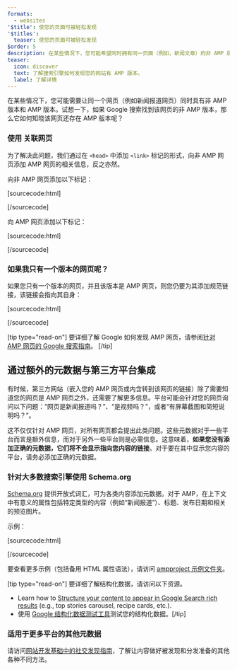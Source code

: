 ```yaml
---
formats:
  - websites
'$title': 使您的页面可被轻松发现
'$titles':
  teaser: 使您的页面可被轻松发现
$order: 5
description: 在某些情况下，您可能希望同时拥有同一页面（例如，新闻文章）的非 AMP 版本和 AMP 版本。请考虑此情况：如果 Google 搜索…
teaser:
  icon: discover
  text: 了解搜索引擎如何发现您的网站有 AMP 版本。
  label: 了解详情
---
```


在某些情况下，您可能需要让同一个网页（例如新闻报道网页）同时具有非 AMP 版本和 AMP 版本。试想一下，如果 Google 搜索找到该网页的非 AMP 版本，那么它如何知晓该网页还存在 AMP 版本呢？

### 使用 <link> 关联网页

为了解决此问题，我们通过在 `<head>` 中添加 `<link>` 标记的形式，向非 AMP 网页添加 AMP 网页的相关信息，反之亦然。

向非 AMP 网页添加以下标记：

[sourcecode:html]

<link rel="amphtml" href="https://www.example.com/url/to/amp/document.html">
[/sourcecode]

向 AMP 网页添加以下标记：

[sourcecode:html]

<link rel="canonical" href="https://www.example.com/url/to/full/document.html">
[/sourcecode]

### 如果我只有一个版本的网页呢？

如果您只有一个版本的网页，并且该版本是 AMP 网页，则您仍要为其添加规范链接，该链接会指向其自身：

[sourcecode:html]

<link rel="canonical" href="https://www.example.com/url/to/amp/document.html">
[/sourcecode]

[tip type="read-on"] 要详细了解 Google 如何发现 AMP 网页，请参阅[针对 AMP 网页的 Google 搜索指南](https://support.google.com/webmasters/answer/6340290)。 [/tip]

## 通过额外的元数据与第三方平台集成 <a name="integrate-with-third-party-platforms-through-additional-metadata"></a>

有时候，第三方网站（嵌入您的 AMP 网页或内含转到该网页的链接）除了需要知道您的网页是 AMP 网页之外，还需要了解更多信息。平台可能会针对您的网页询问以下问题：“网页是新闻报道吗？”、“是视频吗？”，或者“有屏幕截图和简短说明吗？”。

这不仅仅针对 AMP 网页，对所有网页都会提出此类问题。这些元数据对于一些平台而言是额外信息，而对于另外一些平台则是必需信息。这意味着，**如果您没有添加正确的元数据，它们将不会显示指向您内容的链接**。对于要在其中显示您内容的平台，请务必添加正确的元数据。

### 针对大多数搜索引擎使用 Schema.org

[Schema.org](http://schema.org/) 提供开放式词汇，可为各类内容添加元数据。对于 AMP，在上下文中有意义的属性包括特定类型的内容（例如“新闻报道”）、标题、发布日期和相关的预览图片。

示例：

[sourcecode:html]

<script type="application/ld+json">
  {
    "@context": "http://schema.org",
    "@type": "NewsArticle",
    "mainEntityOfPage": "http://cdn.ampproject.org/article-metadata.html",
    "headline": "Lorem Ipsum",
    "datePublished": "1907-05-05T12:02:41Z",
    "dateModified": "1907-05-05T12:02:41Z",
    "description": "The Catiline Orations continue to beguile engineers and designers alike -- but can it stand the test of time?",
    "author": {
      "@type": "Person",
      "name": "Jordan M Adler"
    },
    "publisher": {
      "@type": "Organization",
      "name": "Google",
      "logo": {
        "@type": "ImageObject",
        "url": "http://cdn.ampproject.org/logo.jpg",
        "width": 600,
        "height": 60
      }
    },
    "image": {
      "@type": "ImageObject",
      "url": "http://cdn.ampproject.org/leader.jpg",
      "height": 2000,
      "width": 800
    }
  }
</script>

[/sourcecode]

要查看更多示例（包括备用 HTML 属性语法），请访问 [ampproject 示例文件夹](https://github.com/ampproject/amphtml/tree/main/examples/metadata-examples)。

[tip type="read-on"] 要详细了解结构化数据，请访问以下资源。

- Learn how to [Structure your content to appear in Google Search rich results](https://developers.google.com/search/docs/guides/mark-up-content) (e.g., top stories carousel, recipe cards, etc.).
- 使用 [Google 结构化数据测试工具](https://developers.google.com/structured-data/testing-tool/)测试您的结构化数据。[/tip]

### 适用于更多平台的其他元数据

请访问[网站开发基础中的社交发现指南](https://developers.google.com/web/fundamentals/discovery-and-monetization/social-discovery/)，了解让内容做好被发现和分发准备的其他各种不同方法。
